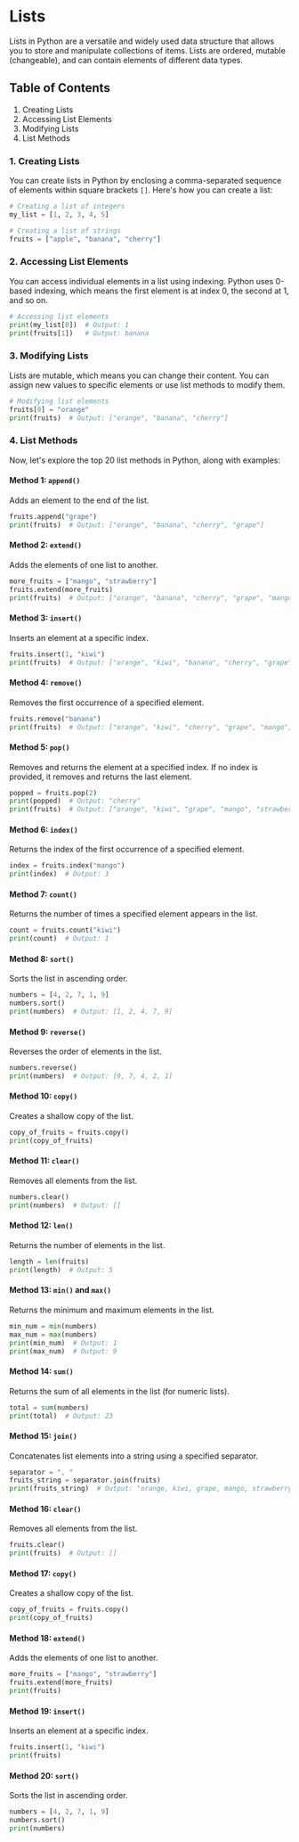 # Lists 

Lists in Python are a versatile and widely used data structure that allows you to store and manipulate collections of items. Lists are ordered, mutable (changeable), and can contain elements of different data types. 

## Table of Contents
1. Creating Lists
2. Accessing List Elements
3. Modifying Lists
4. List Methods

### 1. Creating Lists
You can create lists in Python by enclosing a comma-separated sequence of elements within square brackets `[]`. Here's how you can create a list:

```python
# Creating a list of integers
my_list = [1, 2, 3, 4, 5]

# Creating a list of strings
fruits = ["apple", "banana", "cherry"]
```

### 2. Accessing List Elements
You can access individual elements in a list using indexing. Python uses 0-based indexing, which means the first element is at index 0, the second at 1, and so on.

```python
# Accessing list elements
print(my_list[0])  # Output: 1
print(fruits[1])   # Output: banana
```

### 3. Modifying Lists
Lists are mutable, which means you can change their content. You can assign new values to specific elements or use list methods to modify them.

```python
# Modifying list elements
fruits[0] = "orange"
print(fruits)  # Output: ["orange", "banana", "cherry"]
```

### 4. List Methods
Now, let's explore the top 20 list methods in Python, along with examples:

#### Method 1: `append()`
Adds an element to the end of the list.

```python
fruits.append("grape")
print(fruits)  # Output: ["orange", "banana", "cherry", "grape"]
```

#### Method 2: `extend()`
Adds the elements of one list to another.

```python
more_fruits = ["mango", "strawberry"]
fruits.extend(more_fruits)
print(fruits)  # Output: ["orange", "banana", "cherry", "grape", "mango", "strawberry"]
```

#### Method 3: `insert()`
Inserts an element at a specific index.

```python
fruits.insert(1, "kiwi")
print(fruits)  # Output: ["orange", "kiwi", "banana", "cherry", "grape", "mango", "strawberry"]
```

#### Method 4: `remove()`
Removes the first occurrence of a specified element.

```python
fruits.remove("banana")
print(fruits)  # Output: ["orange", "kiwi", "cherry", "grape", "mango", "strawberry"]
```

#### Method 5: `pop()`
Removes and returns the element at a specified index. If no index is provided, it removes and returns the last element.

```python
popped = fruits.pop(2)
print(popped)  # Output: "cherry"
print(fruits)  # Output: ["orange", "kiwi", "grape", "mango", "strawberry"]
```

#### Method 6: `index()`
Returns the index of the first occurrence of a specified element.

```python
index = fruits.index("mango")
print(index)  # Output: 3
```

#### Method 7: `count()`
Returns the number of times a specified element appears in the list.

```python
count = fruits.count("kiwi")
print(count)  # Output: 1
```

#### Method 8: `sort()`
Sorts the list in ascending order.

```python
numbers = [4, 2, 7, 1, 9]
numbers.sort()
print(numbers)  # Output: [1, 2, 4, 7, 9]
```

#### Method 9: `reverse()`
Reverses the order of elements in the list.

```python
numbers.reverse()
print(numbers)  # Output: [9, 7, 4, 2, 1]
```

#### Method 10: `copy()`
Creates a shallow copy of the list.

```python
copy_of_fruits = fruits.copy()
print(copy_of_fruits)
```

#### Method 11: `clear()`
Removes all elements from the list.

```python
numbers.clear()
print(numbers)  # Output: []
```

#### Method 12: `len()`
Returns the number of elements in the list.

```python
length = len(fruits)
print(length)  # Output: 5
```

#### Method 13: `min()` and `max()`
Returns the minimum and maximum elements in the list.

```python
min_num = min(numbers)
max_num = max(numbers)
print(min_num)  # Output: 1
print(max_num)  # Output: 9
```

#### Method 14: `sum()`
Returns the sum of all elements in the list (for numeric lists).

```python
total = sum(numbers)
print(total)  # Output: 23
```

#### Method 15: `join()`
Concatenates list elements into a string using a specified separator.

```python
separator = ", "
fruits_string = separator.join(fruits)
print(fruits_string)  # Output: "orange, kiwi, grape, mango, strawberry"
```

#### Method 16: `clear()`
Removes all elements from the list.

```python
fruits.clear()
print(fruits)  # Output: []
```

#### Method 17: `copy()`
Creates a shallow copy of the list.

```python
copy_of_fruits = fruits.copy()
print(copy_of_fruits)
```

#### Method 18: `extend()`
Adds the elements of one list to another.

```python
more_fruits = ["mango", "strawberry"]
fruits.extend(more_fruits)
print(fruits)
```

#### Method 19: `insert()`
Inserts an element at a specific index.

```python
fruits.insert(1, "kiwi")
print(fruits)
```

#### Method 20: `sort()`
Sorts the list in ascending order.

```python
numbers = [4, 2, 7, 1, 9]
numbers.sort()
print(numbers)
```
